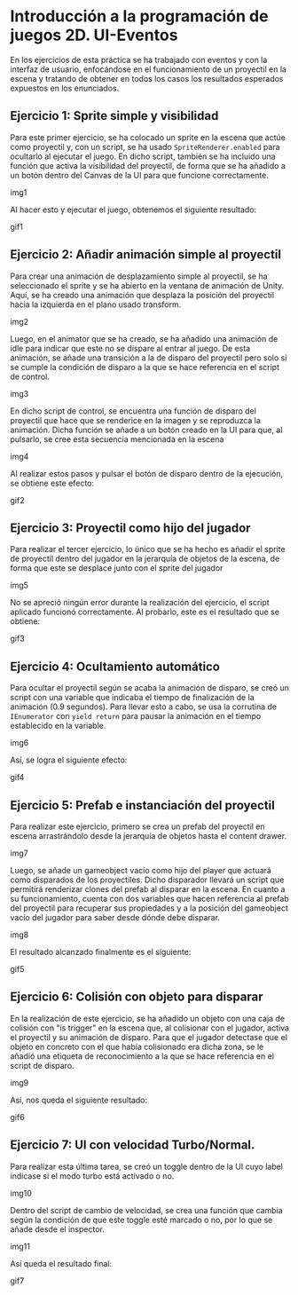 ﻿#  Introducción a la programación de juegos 2D. UI-Eventos

En los ejercicios de esta práctica se ha trabajado con eventos y con la interfaz de usuario, enfocándose en el funcionamiento de un proyectil en la escena y tratando de obtener en todos los casos los resultados esperados expuestos en los enunciados.

## Ejercicio 1: Sprite simple y visibilidad

Para este primer ejercicio, se ha colocado un sprite en la escena que actúe como proyectil y, con un script, se ha usado `SpriteRenderer.enabled` para ocultarlo al ejecutar el juego. En dicho script, también se ha incluido una función que activa la visibilidad del proyectil, de forma que se ha añadido a un botón dentro del Canvas de la UI para que funcione correctamente.

img1

Al hacer esto y ejecutar el juego, obtenemos el siguiente resultado:

gif1

## Ejercicio 2: Añadir animación simple al proyectil

Para crear una animación de desplazamiento simple al proyectil, se ha seleccionado el sprite y se ha abierto en la ventana de animación de Unity. Aquí, se ha creado una animación que desplaza la posición del proyectil hacia la izquierda en el plano usado transform.

img2 

Luego, en el animator que se ha creado, se ha añadido una animación de idle para indicar que este no se dispare al entrar al juego. De esta animación, se añade una transición a la de disparo del proyectil pero solo si se cumple la condición de disparo a la que se hace referencia en el script de control.

img3

En dicho script de control, se encuentra una función de disparo del proyectil que hace que se renderice en la imagen y se reproduzca la animación. Dicha función se añade a un botón creado en la UI para que, al pulsarlo, se cree esta secuencia mencionada en la escena

img4

Al realizar estos pasos y pulsar el botón de disparo dentro de la ejecución, se obtiene este efecto:

gif2

## Ejercicio 3: Proyectil como hijo del jugador

Para realizar el tercer ejercicio, lo único que se ha hecho es añadir el sprite de proyectil dentro del jugador en la jerarquía de objetos de la escena, de forma que este se desplace junto con el sprite del jugador

img5

No se apreció ningún error durante la realización del ejercicio, el script aplicado funcionó correctamente. 
Al probarlo, este es el resultado que se obtiene:

gif3

## Ejercicio 4: Ocultamiento automático

Para ocultar el proyectil según se acaba la animación de disparo, se creó un script con una variable que indicaba el tiempo de finalización de la animación (0.9 segundos). Para llevar esto a cabo, se usa la corrutina de `IEnumerator` con `yield return` para pausar la animación en el tiempo establecido en la variable.

img6

Así, se logra el siguiente efecto:

gif4

## Ejercicio 5: Prefab e instanciación del proyectil

Para realizar este ejercicio, primero se crea un prefab del proyectil en escena arrastrándolo desde la jerarquía de objetos hasta el content drawer.

img7

Luego, se añade un gameobject vacío como hijo del player que actuará como disparados de los proyectiles. Dicho disparador llevará un script que permitirá renderizar clones del prefab al disparar en la escena. En cuanto a su funcionamiento, cuenta con dos variables que hacen referencia al prefab del proyectil para recuperar sus propiedades y a la posición del gameobject vacío del jugador para saber desde dónde debe disparar.

img8

El resultado alcanzado finalmente es el siguiente:

gif5

## Ejercicio 6: Colisión con objeto para disparar

En la realización de este ejercicio, se ha añadido un objeto con una caja de colisión con "is trigger" en la escena que, al colisionar con el jugador, activa el proyectil y su animación de disparo. Para que el jugador detectase que el objeto en concreto con el que había colisionado era dicha zona, se le añadió una etiqueta de reconocimiento a la que se hace referencia en el script de disparo.

img9

Así, nos queda el siguiente resultado:

gif6

## Ejercicio 7: UI con velocidad Turbo/Normal.

Para realizar esta última tarea, se creó un toggle dentro de la UI cuyo label indicase si el modo turbo está activado o no.

img10

Dentro del script de cambio de velocidad, se crea una función que cambia según la condición de que este toggle esté marcado o no, por lo que se añade desde el inspector.

img11

Así queda el resultado final:

gif7






